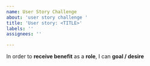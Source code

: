 ```yaml
---
name: User Story Challenge
about: 'user story challenge '
title: 'User story: <TITLE>'
labels: ''
assignees: ''

---
```


In order to **receive benefit** as a **role**, I can **goal / desire**
